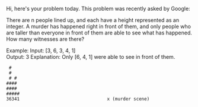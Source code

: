 Hi, here's your problem today. This problem was recently asked by Google:

There are n people lined up, and each have a height represented as an integer. A murder has happened right in front of them, and only people who are taller than everyone in front of them are able to see what has happened. How many witnesses are there?

Example:
Input: [3, 6, 3, 4, 1]  
Output: 3
Explanation: Only [6, 4, 1] were able to see in front of them.
```
 #
 #
 # #
####
####
#####
36341                                 x (murder scene)
```